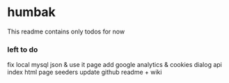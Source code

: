 # humbak

This readme contains only todos for now

### left to do

fix local mysql json & use it
page add google analytics & cookies dialog
api index html page
seeders
update github readme + wiki

